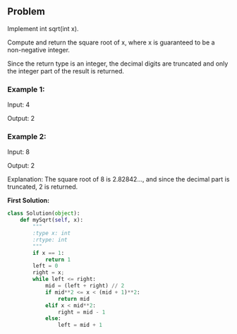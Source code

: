 ## Problem

Implement int sqrt(int x).

Compute and return the square root of x, where x is guaranteed to be a non-negative integer.

Since the return type is an integer, the decimal digits are truncated and only the integer part of the result is returned.

### Example 1:

Input: 4

Output: 2

### Example 2:

Input: 8

Output: 2

Explanation: The square root of 8 is 2.82842..., and since the decimal part is truncated, 2 is returned.

**First Solution:**
```python
class Solution(object):
    def mySqrt(self, x):
        """
        :type x: int
        :rtype: int
        """
        if x == 1: 
            return 1
        left = 0
        right = x;
        while left <= right:
            mid = (left + right) // 2
            if mid**2 <= x < (mid + 1)**2:
                return mid
            elif x < mid**2:
                right = mid - 1
            else:
                left = mid + 1
```

